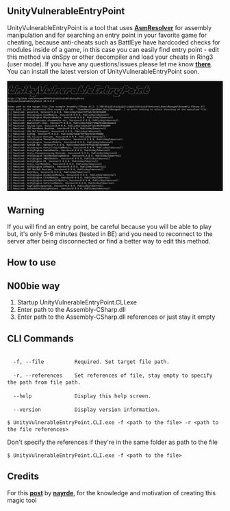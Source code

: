 ## UnityVulnerableEntryPoint
UnityVulnerableEntryPoint is a tool that uses **[AsmResolver][asmresolver]** for assembly manipulation and for searching an entry point in your favorite game for cheating, because anti-cheats such as BattlEye have hardcoded checks for modules inside of a game, in this case you can easily find entry point - edit this method via dnSpy or other decompiler and load your cheats in Ring3 (user mode). If you have any questions/issues please let me know **[there][issues]**. You can install the latest version of UnityVulnerableEntryPoint soon.

![Preview image][cli_preview]

## Warning
If you will find an entry point, be careful because you will be able to play but, it's only 5-6 minutes (tested in BE) and you need to reconnect to the server after being disconnected or find a better way to edit this method.

## How to use

## N00bie way
1. Startup UnityVulnerableEntryPoint.CLI.exe
2. Enter path to the Assembly-CSharp.dll
3. Enter path to the Assembly-CSharp.dll references or just stay it empty

## CLI Commands
```console

  -f, --file          Required. Set target file path.

  -r, --references    Set references of file, stay empty to specify the path from file path.

  --help              Display this help screen.

  --version           Display version information.

```

```console
$ UnityVulnerableEntryPoint.CLI.exe -f <path to the file> -r <path to the file references>
```

Don't specify the references if they're in the same folder as path to the file
```console
$ UnityVulnerableEntryPoint.CLI.exe -f <path to the file>
```

## Credits
For this **[post][post_nayrde_uc]** by **[nayrde][nayrde_profile_uc]**, for the knowledge and motivation of creating this magic tool

[asmresolver]: https://github.com/Washi1337/AsmResolver
[cli_preview]: https://raw.githubusercontent.com/sunnamed434/UnityVulnerableEntryPoint/master/resources/images/preview/CLI.png
[issues]: https://github.com/sunnamed434/UnityVulnerableEntryPoint/issues
[download]: soon
[post_nayrde_uc]: https://www.unknowncheats.me/forum/anti-cheat-bypass/568556-running-own-mono-code-battleye-game.html
[nayrde_profile_uc]: https://www.unknowncheats.me/forum/members/3941040.html